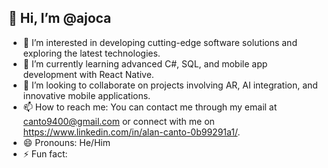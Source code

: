 ## 👋 Hi, I’m @ajoca

- 👀 I’m interested in developing cutting-edge software solutions and exploring the latest technologies.
- 🌱 I’m currently learning advanced C#, SQL, and mobile app development with React Native.
- 💞️ I’m looking to collaborate on projects involving AR, AI integration, and innovative mobile applications.
- 📫 How to reach me: You can contact me through my email at canto9400@gmail.com or connect with me on https://www.linkedin.com/in/alan-canto-0b99291a1/.
- 😄 Pronouns: He/Him
- ⚡ Fun fact: 

<!---
ajoca/ajoca is a ✨ special ✨ repository because its `README.md` (this file) appears on your GitHub profile.
You can click the Preview link to take a look at your changes.
--->
